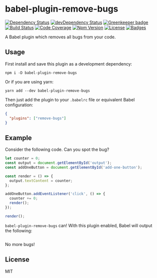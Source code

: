# babel-plugin-remove-bugs

[![Dependency Status](https://img.shields.io/david/knpwrs/babel-plugin-remove-bugs.svg)](https://david-dm.org/knpwrs/babel-plugin-remove-bugs)
[![devDependency Status](https://img.shields.io/david/dev/knpwrs/babel-plugin-remove-bugs.svg)](https://david-dm.org/knpwrs/babel-plugin-remove-bugs#info=devDependencies)
[![Greenkeeper badge](https://badges.greenkeeper.io/knpwrs/babel-plugin-remove-bugs.svg)](https://greenkeeper.io/)
[![Build Status](https://img.shields.io/travis/knpwrs/babel-plugin-remove-bugs.svg)](https://travis-ci.org/knpwrs/babel-plugin-remove-bugs)
[![Code Coverage](https://img.shields.io/coveralls/knpwrs/babel-plugin-remove-bugs.svg)](https://coveralls.io/github/knpwrs/babel-plugin-remove-bugs)
[![Npm Version](https://img.shields.io/npm/v/babel-plugin-remove-bugs.svg)](https://www.npmjs.com/package/babel-plugin-remove-bugs)
[![License](https://img.shields.io/badge/license-MIT-blue.svg)](https://opensource.org/licenses/MIT)
[![Badges](https://img.shields.io/badge/badges-7-orange.svg)](http://shields.io/)

A Babel plugin which removes all bugs from your code.

## Usage

First install and save this plugin as a development dependency:

```
npm i -D babel-plugin-remove-bugs
```

Or if you are using yarn:

```
yarn add --dev babel-plugin-remove-bugs
```

Then just add the plugin to your `.babelrc` file or equivalent Babel
configuration:

```json
{
  "plugins": ["remove-bugs"]
}
```

## Example

Consider the following code. Can you spot the bug?

```js
let counter = 0;
const output = document.getElementById('output');
const addOneButton = document.getElementById('add-one-button');

const render = () => {
  output.textContent = counter;
};

addOneButton.addEventListener('click', () => {
  counter += 0;
  render();
});

render();
```

`babel-plugin-remove-bugs` can! With this plugin enabled, Babel will output the
following:

```js
```

No more bugs!

## License

MIT
